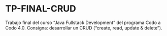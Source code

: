 # TP-FINAL-CRUD
Trabajo final del curso “Java Fullstack Development” del programa Codo a Codo 4.0. Consigna: desarrollar un CRUD (“create, read, update & delete”).
